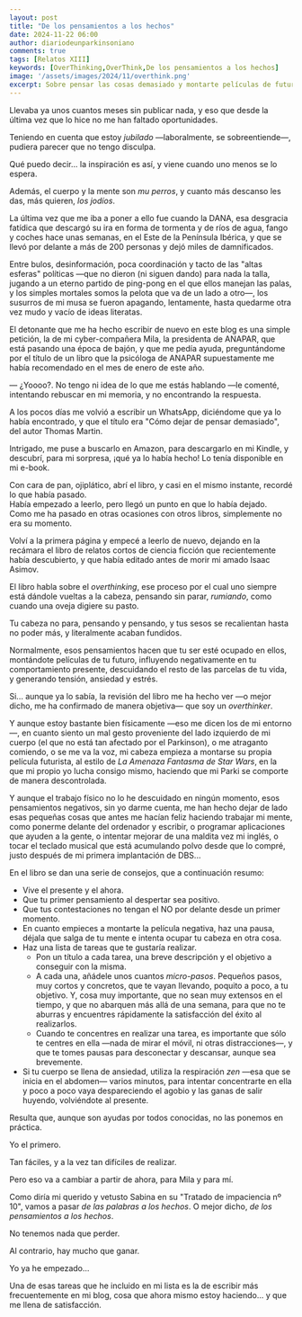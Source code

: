 ```yaml
---
layout: post
title: "De los pensamientos a los hechos"
date: 2024-11-22 06:00
author: diariodeunparkinsoniano
comments: true
tags: [Relatos XIII] 
keywords: [OverThinking,OverThink,De los pensamientos a los hechos]
image: '/assets/images/2024/11/overthink.png'
excerpt: Sobre pensar las cosas demasiado y montarte películas de futuro
---
```

Llevaba ya unos cuantos meses sin publicar nada, y eso que desde la última vez que lo hice no me han faltado oportunidades.

Teniendo en cuenta que estoy *jubilado* —laboralmente, se sobreentiende—, pudiera parecer que no tengo disculpa.  

Qué puedo decir... la inspiración es así, y viene cuando uno menos se lo espera.  

Además, el cuerpo y la mente son *mu perros*, y cuanto más descanso les das, más quieren, *los jodíos*.

La última vez que me iba a poner a ello fue cuando la DANA, esa desgracia fatídica que descargó su ira en forma de tormenta y de ríos de agua, fango y coches hace unas semanas, en el Este de la Península Ibérica, y que se llevó por delante a más de 200 personas y dejó miles de damnificados.  

Entre bulos, desinformación, poca coordinación y tacto de las "altas esferas" políticas —que no dieron (ni siguen dando) para nada la talla, jugando a un eterno partido de ping-pong en el que ellos manejan las palas, y los simples mortales somos la pelota que va de un lado a otro—, los susurros de mi musa se fueron apagando, lentamente, hasta quedarme otra vez mudo y vacío de ideas literatas.

El detonante que me ha hecho escribir de nuevo en este blog es una simple petición, la de mi cyber-compañera Mila, la presidenta de ANAPAR, que está pasando una época de bajón, y que me pedía ayuda, preguntándome por el título de un libro que la psicóloga de ANAPAR supuestamente me había recomendado en el  mes de enero de este año.  

— ¿Yoooo?. No tengo ni idea de lo que me estás hablando —le comenté, intentando rebuscar en mi memoria, y no encontrando la respuesta.

A los pocos días me volvió a escribir un WhatsApp, diciéndome que ya lo había encontrado, y que el título era "Cómo dejar de pensar demasiado", del autor Thomas Martin.

Intrigado, me puse a buscarlo en Amazon, para descargarlo en mi Kindle, y descubrí, para mi sorpresa, ¡qué ya lo había hecho! Lo tenía disponible en mi e-book.

Con cara de pan, ojiplático, abrí el libro, y casi en el mismo instante, recordé lo que había pasado.  
Había empezado a leerlo, pero llegó un punto en que lo había dejado.  
Como me ha pasado en otras ocasiones con otros libros, simplemente no era su momento.

Volví a la primera página y empecé a leerlo de nuevo, dejando en la recámara el libro de relatos cortos de ciencia ficción que recientemente había descubierto, y que había editado antes de morir mi amado Isaac Asimov.

El libro habla sobre el *overthinking*, ese proceso por el cual uno siempre está dándole vueltas a la cabeza, pensando sin parar, *rumiando*, como cuando una oveja digiere su pasto.

Tu cabeza no para, pensando y pensando, y tus sesos se recalientan hasta no poder más, y literalmente acaban fundidos.

Normalmente, esos pensamientos hacen que tu ser esté ocupado en ellos, montándote películas de tu futuro, influyendo negativamente en tu comportamiento presente, descuidando el resto de las parcelas de tu vida, y generando tensión, ansiedad y estrés.

Si... aunque ya lo sabía, la revisión del libro me ha hecho ver —o mejor dicho, me ha confirmado de manera objetiva— que soy un *overthinker*.

Y aunque estoy bastante bien físicamente —eso me dicen los de mi entorno—, en cuanto siento un mal gesto proveniente del lado izquierdo de mi cuerpo (el que no está tan afectado por el Parkinson), o me atraganto comiendo, o se me va la voz, mi cabeza empieza a montarse su propia película futurista, al estilo de *La Amenaza Fantasma de Star Wars*, en la que mi propio yo lucha consigo mismo, haciendo que mi Parki se comporte de manera descontrolada.

Y aunque el trabajo físico no lo he descuidado en ningún momento, esos pensamientos negativos, sin yo darme cuenta, me han hecho dejar de lado esas pequeñas cosas que antes me hacían feliz haciendo trabajar mi mente, como ponerme delante del ordenador y escribir, o programar aplicaciones que ayuden a la gente, o intentar mejorar de una maldita vez mi inglés, o tocar el teclado musical que está acumulando polvo desde que lo compré, justo después de mi primera implantación de DBS...

En el libro se dan una serie de consejos, que a continuación resumo:

* Vive el presente y el ahora.
* Que tu primer pensamiento al despertar sea positivo.
* Que tus contestaciones no tengan el NO por delante desde un primer momento.
* En cuanto empieces a montarte la película negativa, haz una pausa, déjala que salga de tu mente e intenta ocupar tu cabeza en otra cosa.
* Haz una lista de tareas que te gustaría realizar.
  * Pon un título a cada tarea, una breve descripción y el objetivo a conseguir con la misma.
  * A cada una, añádele unos cuantos *micro-pasos*. Pequeños pasos, muy cortos y concretos, que te vayan llevando, poquito a poco, a tu objetivo. Y, cosa muy importante, que no sean muy extensos en el tiempo, y que no abarquen más allá de una semana, para que no te aburras y encuentres rápidamente la satisfacción del éxito al realizarlos.
  * Cuando te concentres en realizar una tarea, es importante que sólo te centres en ella —nada de mirar el móvil, ni otras distracciones—, y que te tomes pausas para desconectar y descansar, aunque sea brevemente.
* Si tu cuerpo se llena de ansiedad, utiliza la respiración *zen* —esa que se inicia en el abdomen— varios minutos, para intentar concentrarte en ella y poco a poco vaya despareciendo el agobio y las ganas de salir huyendo, volviéndote al presente.

Resulta que, aunque son ayudas por todos conocidas, no las ponemos en práctica.  

Yo el primero.

Tan fáciles, y a la vez tan difíciles de realizar.

Pero eso va a cambiar a partir de ahora, para Mila y para mí.

Como diría mi querido y vetusto Sabina en su "Tratado de impaciencia nº 10", vamos a pasar *de las palabras a los hechos*. O mejor dicho, *de los pensamientos a los hechos*.

No tenemos nada que perder.

Al contrario, hay mucho que ganar.

Yo ya he empezado...

Una de esas tareas que he incluido en mi lista es la de escribir más frecuentemente en mi blog, cosa que ahora mismo estoy haciendo... y que me llena de satisfacción.
